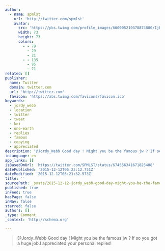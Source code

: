 ```yaml
---
author:
  - name: spmlst
    url: 'http://twitter.com/spmlst'
    avatar:
      src: 'https://pbs.twimg.com/profile_images/660905210378874880/IjFDSX4b_bigger.jpg'
      width: 73
      height: 73
      colors:
        - - 79
          - 29
          - 21
        - - 135
          - 95
          - 71
related: []
publisher:
  name: Twitter
  domain: twitter.com
  url: 'http://twitter.com'
  favicon: 'https://abs.twimg.com/favicons/favicon.ico'
keywords:
  - jordy_webb
  - location
  - twitter
  - tweet
  - koi
  - one-earth
  - replies
  - famous
  - copying
  - appreciated
description: '@Jordy_Webb Good day ! Might you be the famous jw ? If so you got a huge job.I appreciated your personal replies!'
inLanguage: en
app_links: []
isBasedOnUrl: 'https://twitter.com/SPMLST/status/674556341671825408'
datePublished: '2015-12-12T05:22:12.751Z'
dateModified: '2015-12-12T05:21:32.573Z'
title: ''
sourcePath: _posts/2015-12-12-jordy_webb-good-day-might-you-be-the-famous-jw-if-so-yo.md
published: true
inFeed: true
hasPage: false
inNav: false
starred: false
authors: []
_type: Comment
_context: 'http://schema.org'

---
```

> &commat;Jordy&lowbar;Webb Good day &excl; Might you be the famous jw &quest; If so you got a huge job&period;I appreciated your personal replies&excl;